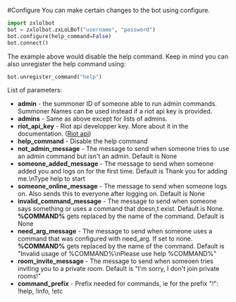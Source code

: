 #Configure
You can make certain changes to the bot using configure.

```python
import zxlolbot
bot = zxlolbot.zxLoLBoT("username", "password")
bot.configure(help_command=False)
bot.connect()
```

The example above would disable the help command. Keep in mind you can also unregister the help command using:

```python
bot.unregister_command("help")
```

List of parameters:

* **admin** - the summoner ID of someone able to run admin commands. Summoner Names can be used instead if a riot api key is provided.
* **admins** - Same as above except for lists of admins.
* **riot_api_key** - Riot api developper key. More about it in the documentation. ([Riot api](#))
* **help_command** - Disable the help command
* **not_admin_message** - The message to send when someone tries to use an admin command but isn't an admin. Default is None
* **someone_added_message** - The message to send when someone added you and logs on for the first time. Default is Thank you for adding me.\nType help to start
* **someone_online_message** - The message to send when someone logs on. Also sends this to everyone after logging on. Default is None
* **invalid_command_message** - The message to send when someone says something or uses a command that doesn,t exist. Default is None. **%COMMAND%** gets replaced by the name of the command. Default is None
* **need_arg_message** - The message to send when someone uses a command that was configured with need_arg. If set to none. **%COMMAND%** gets replaced by the name of the command. Default is "Invalid usage of %COMMAND%\nPlease use help %COMMAND%"
* **room_invite_message** - The message to send when someoen tries inviting you to a private room. Default is "I'm sorry, I don't join private rooms!"
* **command_prefix** - Prefix needed for commands, ie for the prefix "!": !help, !info, !etc